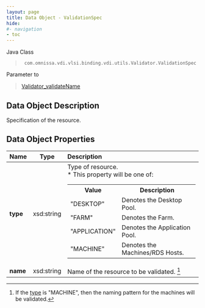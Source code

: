 ```yaml
---
layout: page
title: Data Object - ValidationSpec
hide:
#- navigation
- toc
---
```






Java Class
> ` com.omnissa.vdi.vlsi.binding.vdi.utils.Validator.ValidationSpec`

Parameter to
> [Validator_validateName](vdi.utils.Validator.md#validateName)


## Data Object Description

Specification of the resource.

## Data Object Properties

 Name | Type | Description
:---|:---:|:---
**type**|  xsd:string|  Type of resource. <br>* This property will be one of:<br><table><tr><th>Value</th><th>Description</th></tr><tr><td>"DESKTOP"</td><td>Denotes the Desktop Pool.</td></tr><tr><td>"FARM"</td><td>Denotes the Farm.</td></tr><tr><td>"APPLICATION"</td><td>Denotes the Application Pool.</td></tr><tr><td>"MACHINE"</td><td>Denotes the Machines/RDS Hosts.</td></tr></table>
**name**|  xsd:string|  Name of the resource to be validated. [^165]


 


[^165]: If the [type](vdi.utils.Validator.ValidationSpec.md#type) is "MACHINE", then the naming pattern for the machines will be validated.